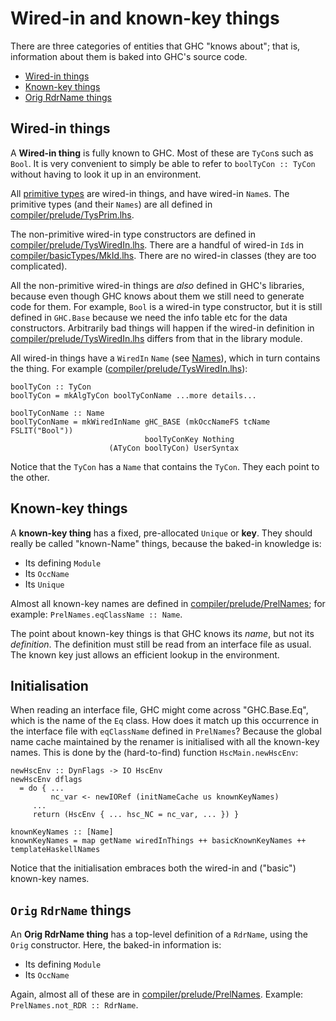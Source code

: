 # Wired-in and known-key things



There are three categories of entities that GHC "knows about"; that is, information about them is baked into GHC's source code.


- [Wired-in things](commentary/compiler/wired-in#wired-in-things)
- [Known-key things](commentary/compiler/wired-in#known-key-things)
- [Orig RdrName things](commentary/compiler/wired-in#orig-rdrname-things)

## Wired-in things



A **Wired-in thing** is fully known to GHC.  Most of these are `TyCon`s such as `Bool`. It is very convenient to simply be able to refer to `boolTyCon :: TyCon` without having to look it up in an environment.  



All [primitive types](commentary/compiler/type-type#classifying-types) are wired-in things, and have wired-in `Name`s.  The primitive types (and their `Names`) are all defined in [compiler/prelude/TysPrim.lhs](/trac/ghc/browser/ghc/compiler/prelude/TysPrim.lhs).



The non-primitive wired-in type constructors are defined in [compiler/prelude/TysWiredIn.lhs](/trac/ghc/browser/ghc/compiler/prelude/TysWiredIn.lhs).  There are a handful of wired-in `Id`s in [compiler/basicTypes/MkId.lhs](/trac/ghc/browser/ghc/compiler/basicTypes/MkId.lhs). There are no wired-in classes (they are too complicated). 



All the non-primitive wired-in things are *also* defined in GHC's libraries, because even though GHC knows about them we still need to generate code for them. For example, `Bool` is a wired-in type constructor, but it is still defined in `GHC.Base` because we need the info table etc for the data constructors.  Arbitrarily bad things will happen if the wired-in definition in [compiler/prelude/TysWiredIn.lhs](/trac/ghc/browser/ghc/compiler/prelude/TysWiredIn.lhs) differs from that in the library module.



All wired-in things have a `WiredIn` `Name` (see [Names](commentary/compiler/name-type)), which in turn contains the thing.  For example ([compiler/prelude/TysWiredIn.lhs](/trac/ghc/browser/ghc/compiler/prelude/TysWiredIn.lhs)):


```wiki
boolTyCon :: TyCon
boolTyCon = mkAlgTyCon boolTyConName ...more details...

boolTyConName :: Name
boolTyConName = mkWiredInName gHC_BASE (mkOccNameFS tcName FSLIT("Bool"))
                              boolTyConKey Nothing
 	 	              (ATyCon boolTyCon) UserSyntax
```


Notice that the `TyCon` has a `Name` that contains the `TyCon`.  They each point to the other.


## Known-key things



A **known-key thing** has a fixed, pre-allocated `Unique` or **key**.  They should really be called "known-Name" things, because the baked-in knowledge is:


- Its defining `Module`
- Its `OccName`
- Its `Unique`


Almost all known-key names are defined in [compiler/prelude/PrelNames](/trac/ghc/browser/ghc/compiler/prelude/PrelNames); for example: `PrelNames.eqClassName :: Name`.



The point about known-key things is that GHC knows its *name*, but not its *definition*.  The definition must still be read from an interface file as usual. The known key just allows an efficient lookup in the environment.


## Initialisation



When reading an interface file, GHC might come across "GHC.Base.Eq", which is the name of the `Eq` class.  How does it match up this occurrence in the interface file with `eqClassName` defined in `PrelNames`?  Because the global name cache maintained by the renamer is initialised with all the known-key names.  This is done by the (hard-to-find) function `HscMain.newHscEnv`:


```wiki
newHscEnv :: DynFlags -> IO HscEnv
newHscEnv dflags
  = do { ...
         nc_var <- newIORef (initNameCache us knownKeyNames)
	 ...
	 return (HscEnv { ... hsc_NC = nc_var, ... }) }

knownKeyNames :: [Name]
knownKeyNames = map getName wiredInThings ++ basicKnownKeyNames ++ templateHaskellNames
```


Notice that the initialisation embraces both the wired-in and ("basic") known-key names.


## `Orig` `RdrName` things



An **Orig RdrName thing** has a top-level definition of a `RdrName`, using the `Orig` constructor.  Here, the baked-in information is:


- Its defining `Module`
- Its `OccName`


Again, almost all of these are in [compiler/prelude/PrelNames](/trac/ghc/browser/ghc/compiler/prelude/PrelNames).
Example: `PrelNames.not_RDR :: RdrName`.


